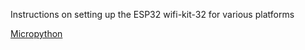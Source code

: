Instructions on setting up the ESP32 wifi-kit-32 for various platforms

[Micropython](micropython/README.md)

